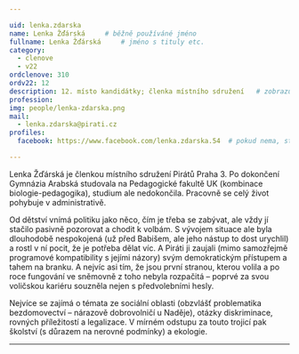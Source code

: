 ```yaml
---

uid: lenka.zdarska
name: Lenka Žďárská  	# běžně používáné jméno
fullname: Lenka Žďárská  	# jméno s tituly etc.
category:
  - clenove
  - v22
ordclenove: 310
ordv22: 12
description: 12. místo kandidátky; členka místního sdružení   # zobrazuje se v lide
profession: 
img: people/lenka-zdarska.png
mail:
  - lenka.zdarska@pirati.cz
profiles:
  facebook: https://www.facebook.com/lenka.zdarska.54  # pokud nema, staci smazat tuto radku

---
```

 
Lenka Žďárská je členkou místního sdružení Pirátů Praha 3. Po dokončení Gymnázia Arabská studovala na Pedagogické fakultě UK (kombinace biologie-pedagogika), studium  ale nedokončila. Pracovně se celý život pohybuje v administrativě.

Od dětství vnímá politiku jako něco, čím je třeba se zabývat, ale vždy jí stačilo pasivně pozorovat a chodit k volbám. S vývojem situace ale byla dlouhodobě nespokojená (už před Babišem, ale jeho nástup to dost urychlil) a rostl v ní pocit, že je potřeba dělat víc. A Piráti ji zaujali (mimo samozřejmě programové kompatibility s jejími názory) svým demokratickým přístupem a tahem na branku. A nejvíc asi tím, že jsou první stranou, kterou volila a po roce fungování ve sněmovně z toho nebyla rozpačitá – poprvé za svou voličskou kariéru souzněla nejen s předvolebními hesly.

Nejvíce se zajímá o témata ze sociální oblasti (obzvlášť problematika bezdomovectví – nárazově dobrovolničí u Naděje), otázky diskriminace, rovných příležitostí a legalizace. V mírném odstupu za touto trojicí pak školství (s důrazem na nerovné podmínky) a ekologie.

---
